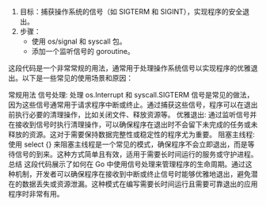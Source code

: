 1. 目标：捕获操作系统的信号（如 SIGTERM 和 SIGINT），实现程序的安全退出。
2. 步骤：
    - 使用 os/signal 和 syscall 包。
    - 添加一个监听信号的 goroutine。

这段代码是一个非常常规的用法，通常用于处理操作系统信号以实现程序的优雅退出。以下是一些常见的使用场景和原因：

常规用法
信号处理:
处理 os.Interrupt 和 syscall.SIGTERM 信号是常见的做法，因为这些信号通常用于请求程序中断或终止。通过捕获这些信号，程序可以在退出前执行必要的清理操作，比如关闭文件、释放资源等。
优雅退出:
通过监听信号并在接收到信号时执行清理操作，可以确保程序在退出时不会留下未完成的任务或未释放的资源。这对于需要保持数据完整性或稳定性的程序尤为重要。
阻塞主线程:
使用 select {} 来阻塞主线程是一个常见的模式，确保程序不会立即退出，而是等待信号的到来。这种方式简单且有效，适用于需要长时间运行的服务或守护进程。
总结
这段代码展示了如何在 Go 中使用信号处理来管理程序的生命周期。通过这种机制，开发者可以确保程序在接收到中断或终止信号时能够优雅地退出，避免潜在的数据丢失或资源泄漏。这种模式在编写需要长时间运行且需要可靠退出的应用程序时非常有用。
